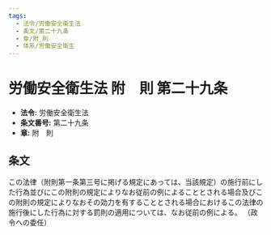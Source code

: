 ```yaml
---
tags:
  - 法令/労働安全衛生法
  - 条文/第二十九条
  - 章/附_則
  - 体系/労働安全衛生
---
```

# 労働安全衛生法 附　則 第二十九条

- **法令:** 労働安全衛生法
- **条文番号:** 第二十九条
- **章:** 附　則

## 条文
この法律（附則第一条第三号に掲げる規定にあっては、当該規定）の施行前にした行為並びにこの附則の規定によりなお従前の例によることとされる場合及びこの附則の規定によりなおその効力を有することとされる場合におけるこの法律の施行後にした行為に対する罰則の適用については、なお従前の例による。
（政令への委任）

